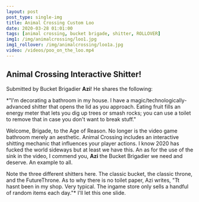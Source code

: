 ```yaml
---
layout: post
post_type: single-img
title: Animal Crossing Custom Loo
date: 2020-03-28 01:01:00
tags: [animal crossing, bucket brigade, shitter, ROLLOVER]
img1: /img/animalcrossing/loo1.jpg
img1_rollover: /img/animalcrossing/loo1a.jpg
video: /videos/poo_on_the_loo.mp4
---
```

## Animal Crossing Interactive Shitter!

Submitted by Bucket Brigadier **Azi**! He shares the following:

*"I'm decorating a bathroom in my house. I have a magic/technologically-advanced shitter that opens the lid as you approach. Eating fruit fills an energy meter that lets you dig up trees or smash rocks; you can use a toilet to remove that in case you don't want to break stuff."

Welcome, Brigade, to the Age of Reason. No longer is the video game bathroom merely an aesthetic. Animal Crossing includes an interactive shitting mechanic that influences your player actions. I know 2020 has fucked the world sideways but at least we have this. An as for the use of the sink in the video, I commend you, **Azi** the Bucket Brigadier we need and deserve. An example to all. 

Note the three different shitters here. The classic bucket, the classic throne, and the FutureThrone. As to why there is no toilet paper, Azi writes, "Tt hasnt been in my shop. Very typical. The ingame store only sells a handful of random items each day."* I'll let this one slide. 
